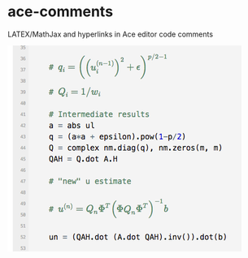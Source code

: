 ace-comments
============

LATEX/MathJax and hyperlinks in Ace editor code comments

![](https://github.com/puzlet/ace-comments/blob/gh-pages/thumb.png)
